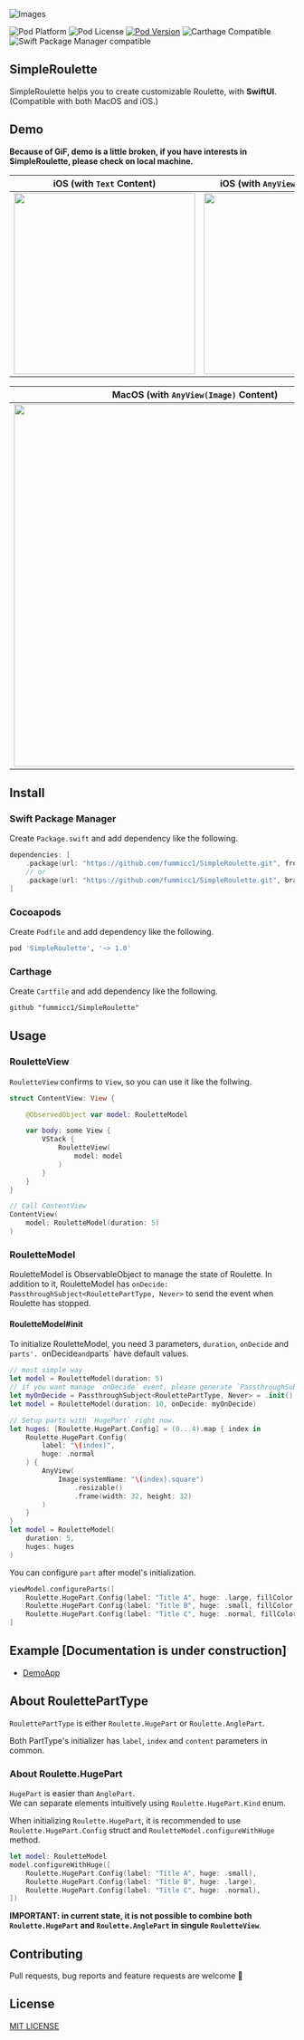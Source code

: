 ![Images](https://github.com/fummicc1/SimpleRoulette/blob/main/Assets/SimpleRoulette.png)

![Pod Platform](https://img.shields.io/cocoapods/p/SimpleRoulette.svg?style=flat)
![Pod License](https://img.shields.io/cocoapods/l/SimpleRoulette.svg?style=flat)
[![Pod Version](https://img.shields.io/cocoapods/v/SimpleRoulette.svg?style=flat)](http://cocoapods.org/pods/SimpleRoulette)
![Carthage Compatible](https://img.shields.io/badge/Carthage-compatible-4BC51D.svg?style=flat)
![Swift Package Manager compatible](https://img.shields.io/badge/Swift%20Package%20Manager-compatible-brightgreen.svg)


## SimpleRoulette

SimpleRoulette helps you to create customizable Roulette, with **SwiftUI**. (Compatible with both MacOS and iOS.)

## Demo

**Because of GiF, demo is a little broken, if you have interests in SimpleRoulette, please check on local machine.**

|iOS (with `Text` Content)|iOS (with `AnyView(Image)` Content)|
|---|---|
|<img src="https://github.com/fummicc1/SimpleRoulette/blob/main/Assets/Roulette_Ver_SwiftUI.gif" width=320px>|<img src="https://user-images.githubusercontent.com/44002126/159145680-abc1cf83-9860-4a7b-91b5-60122c193973.gif" width=320px>|

|MacOS (with `AnyView(Image)` Content)|
|---|
|<img src="https://user-images.githubusercontent.com/44002126/159145747-29f4e41c-0005-47f3-a343-604d887a3975.gif" width=640px>|


## Install

### Swift Package Manager

Create `Package.swift` and add dependency like the following.

```swift
dependencies: [
    .package(url: "https://github.com/fummicc1/SimpleRoulette.git", from: "1.0.0")
    // or
    .package(url: "https://github.com/fummicc1/SimpleRoulette.git", branch: "main")
]
```

### Cocoapods

Create `Podfile` and add dependency like the following.

```ruby
pod 'SimpleRoulette', '~> 1.0'
```

### Carthage

Create `Cartfile` and add dependency like the following.

```txt
github "fummicc1/SimpleRoulette"
```


## Usage


### RouletteView
`RouletteView` confirms to `View`, so you can use it like the follwing.

```swift
struct ContentView: View {

    @ObservedObject var model: RouletteModel

    var body: some View {
        VStack {
            RouletteView(
                model: model
            )
        }
    }
}

// Call ContentView
ContentView(
    model: RouletteModel(duration: 5)
)
```



### RouletteModel
RouletteModel is ObservableObject to manage the state of Roulette. In addition to it, RouletteModel has `onDecide: PassthroughSubject<RoulettePartType, Never>` to send the event when Roulette has stopped.

#### RouletteModel#init
To initialize RouletteModel, you need 3 parameters, `duration`, `onDecide` and `parts'. `onDecide` and `parts` have default values.

```swift
// most simple way
let model = RouletteModel(duration: 5)
// if you want manage `onDecide` event, please generate `PassthroughSubject` by yourself.
let myOnDecide = PassthroughSubject<RoulettePartType, Never> = .init()
let model = RouletteModel(duration: 10, onDecide: myOnDecide)

// Setup parts with `HugePart` right now.
let huges: [Roulette.HugePart.Config] = (0...4).map { index in
    Roulette.HugePart.Config(
        label: "\(index)",
        huge: .normal
    ) {
        AnyView(
            Image(systemName: "\(index).square")
                .resizable()
                .frame(width: 32, height: 32)
        )
    }
}
let model = RouletteModel(
    duration: 5,
    huges: huges
)
```

You can configure `part` after model's initialization.

```swift
viewModel.configureParts([
    Roulette.HugePart.Config(label: "Title A", huge: .large, fillColor: UIColor.systemTeal),
    Roulette.HugePart.Config(label: "Title B", huge: .small, fillColor: UIColor.systemBlue),
    Roulette.HugePart.Config(label: "Title C", huge: .normal, fillColor: UIColor.systemRed),
]
```


## Example [Documentation is under construction]

- [DemoApp]()


## About RoulettePartType

`RoulettePartType` is either `Roulette.HugePart` or `Roulette.AnglePart`.

Both PartType's initializer has `label`, `index` and `content` parameters in common.

### About Roulette.HugePart

`HugePart` is easier than `AnglePart`.  
We can separate elements intuitively using `Roulette.HugePart.Kind` enum.

When initializing `Roulette.HugePart`, it is recommended to use `Roulette.HugePart.Config` struct and `RouletteModel.configureWithHuge` method.

```swift
let model: RouletteModel
model.configureWithHuge([
    Roulette.HugePart.Config(label: "Title A", huge: .small),
    Roulette.HugePart.Config(label: "Title B", huge: .large),
    Roulette.HugePart.Config(label: "Title C", huge: .normal),
])
```

**IMPORTANT: in current state, it is not possible to combine both `Roulette.HugePart` and `Roulette.AnglePart` in singule `RouletteView`**.

## Contributing

Pull requests, bug reports and feature requests are welcome 🚀  


## License
[MIT LICENSE](https://github.com/fummicc1/SimpleRoulette/blob/main/LICENSE)
